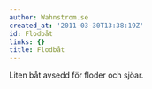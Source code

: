```yaml
---
author: Wahnstrom.se
created_at: '2011-03-30T13:38:19Z'
id: Flodbåt
links: {}
title: Flodbåt
---
```


Liten båt avsedd för floder och sjöar.